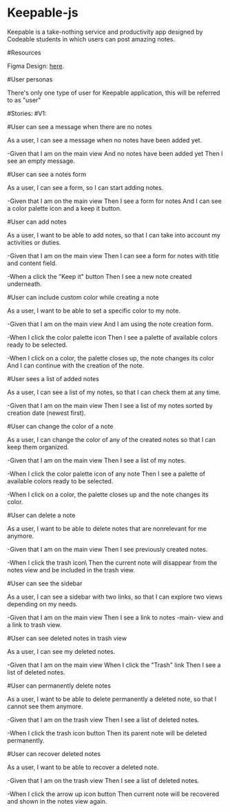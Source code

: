 # Keepable-js

Keepable is a take-nothing service and productivity app designed by Codeable students in which users can post amazing notes.

#Resources

Figma Design: [here](https://www.figma.com/file/k5rXgNdQ7UPcOdyY6S2JI7/Keepable?node-id=0%3A1&mode=dev).

#User personas

There's only one type of user for Keepable application, this will be referred to as "user"

#Stories:
#V1:

#User can see a message when there are no notes

As a user, I can see a message when no notes have been added yet.

-Given that I am on the main view
And no notes have been added yet
Then I see an empty message.

#User can see a notes form

As a user, I can see a form, so I can start adding notes.

-Given that I am on the main view
Then I see a form for notes
And I can see a color palette icon and a keep it button.

#User can add notes

As a user, I want to be able to add notes, so that I can take into account my activities or duties.

-Given that I am on the main view
Then I can see a form for notes with title and content field.

-When a click the "Keep it" button
Then I see a new note created underneath.

#User can include custom color while creating a note

As a user, I want to be able to set a specific color to my note.

-Given that I am on the main view
And I am using the note creation form.

-When I click the color palette icon
Then I see a palette of available colors ready to be selected.

-When I click on a color, the palette closes up, the note changes its color
And I can continue with the creation of the note.

#User sees a list of added notes

As a user, I can see a list of my notes, so that I can check them at any time.

-Given that I am on the main view
Then I see a list of my notes sorted by creation date (newest first).

#User can change the color of a note

As a user, I can change the color of any of the created notes so that I can keep them organized.

-Given that I am on the main view
Then I see a list of my notes.

-When I click the color palette icon of any note
Then I see a palette of available colors ready to be selected.

-When I click on a color, the palette closes up and the note changes its color.

#User can delete a note

As a user, I want to be able to delete notes that are nonrelevant for me anymore.

-Given that I am on the main view
Then I see previously created notes.

-When I click the trash icon\ Then the current note will disappear from the notes view and be included in the trash view.

#User can see the sidebar

As a user, I can see a sidebar with two links, so that I can explore two views depending on my needs.

-Given that I am on the main view
Then I see a link to notes -main- view and a link to trash view.

#User can see deleted notes in trash view

As a user, I can see my deleted notes.

-Given that I am on the main view
When I click the "Trash" link
Then I see a list of deleted notes.

#User can permanently delete notes

As a user, I want to be able to delete permanently a deleted note, so that I cannot see them anymore.

-Given that I am on the trash view
Then I see a list of deleted notes.

-When I click the trash icon button
Then its parent note will be deleted permanently.

#User can recover deleted notes

As a user, I want to be able to recover a deleted note.

-Given that I am on the trash view
Then I see a list of deleted notes.

-When I click the arrow up icon button
Then current note will be recovered and shown in the notes view again.
